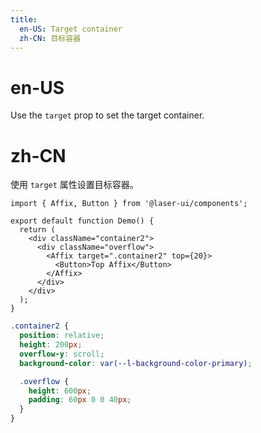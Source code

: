 ```yaml
---
title:
  en-US: Target container
  zh-CN: 目标容器
---
```


# en-US

Use the `target` prop to set the target container.

# zh-CN

使用 `target` 属性设置目标容器。

```tsx
import { Affix, Button } from '@laser-ui/components';

export default function Demo() {
  return (
    <div className="container2">
      <div className="overflow">
        <Affix target=".container2" top={20}>
          <Button>Top Affix</Button>
        </Affix>
      </div>
    </div>
  );
}
```

```scss
.container2 {
  position: relative;
  height: 200px;
  overflow-y: scroll;
  background-color: var(--l-background-color-primary);

  .overflow {
    height: 600px;
    padding: 60px 0 0 40px;
  }
}
```
